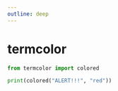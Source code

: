```yaml
---
outline: deep
---
```


# termcolor

```python
from termcolor import colored

print(colored("ALERT!!!", "red"))
```
